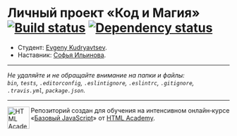 # Личный проект «Код и Магия» [![Build status][travis-image]][travis-url] [![Dependency status][dependency-image]][dependency-url]

* Студент: [Evgeny Kudryavtsev](https://up.htmlacademy.ru/javascript/7/user/166603).
* Наставник: [Софья Ильинова](https://htmlacademy.ru/profile/i).

---

_Не удаляйте и не обращайте внимание на папки и файлы:_<br>
_`bin`, `tests`, `.editorconfig`, `.eslintignore`, `.eslintrc`, `.gitignore`, `.travis.yml`, `package.json`._

---

<a href="https://htmlacademy.ru/intensive/javascript"><img align="left" width="50" height="50" title="HTML Academy" src="https://up.htmlacademy.ru/static/img/intensive/javascript/logo-for-github.svg"></a>

Репозиторий создан для обучения на интенсивном онлайн‑курсе «[Базовый JavaScript](https://htmlacademy.ru/intensive/javascript)» от [HTML Academy](https://htmlacademy.ru).

[travis-image]: https://travis-ci.org/htmlacademy-javascript/166603-code-and-magick.svg?branch=master
[travis-url]: https://travis-ci.org/htmlacademy-javascript/166603-code-and-magick
[dependency-image]: https://david-dm.org/htmlacademy-javascript/166603-code-and-magick.svg?style=flat-square
[dependency-url]: https://david-dm.org/htmlacademy-javascript/166603-code-and-magick
